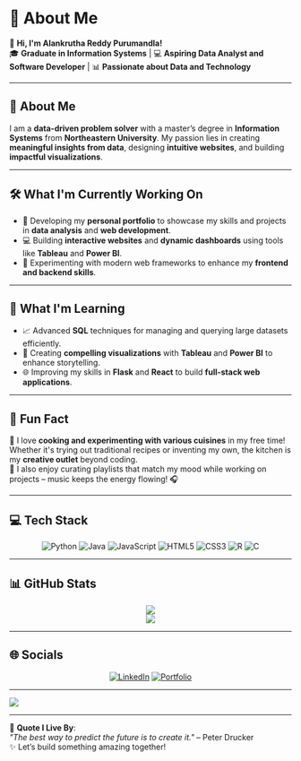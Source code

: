 # 💫 About Me  
👋 **Hi, I'm Alankrutha Reddy Purumandla!**  
🎓 **Graduate in Information Systems** | 💻 **Aspiring Data Analyst and Software Developer** | 📊 **Passionate about Data and Technology**  

---

## 🚀 About Me  
I am a **data-driven problem solver** with a master’s degree in **Information Systems** from **Northeastern University**. My passion lies in creating **meaningful insights from data**, designing **intuitive websites**, and building **impactful visualizations**.  

---

## 🛠️ What I'm Currently Working On  
- 🌟 Developing my **personal portfolio** to showcase my skills and projects in **data analysis** and **web development**.  
- 💻 Building **interactive websites** and **dynamic dashboards** using tools like **Tableau** and **Power BI**.  
- 🚀 Experimenting with modern web frameworks to enhance my **frontend and backend skills**.  

---

## 🌱 What I'm Learning  
- 📈 Advanced **SQL** techniques for managing and querying large datasets efficiently.  
- 🎨 Creating **compelling visualizations** with **Tableau** and **Power BI** to enhance storytelling.  
- 🌐 Improving my skills in **Flask** and **React** to build **full-stack web applications**.  

---

## 🎉 Fun Fact  
🍳 I love **cooking and experimenting with various cuisines** in my free time! Whether it's trying out traditional recipes or inventing my own, the kitchen is my **creative outlet** beyond coding.  
🎵 I also enjoy curating playlists that match my mood while working on projects – music keeps the energy flowing! 🎧  

---

## 💻 Tech Stack  
<div align="center">
  
![Python](https://img.shields.io/badge/python-%2314354C.svg?style=for-the-badge&logo=python&logoColor=white) 
![Java](https://img.shields.io/badge/java-%23ED8B00.svg?style=for-the-badge&logo=openjdk&logoColor=white) 
![JavaScript](https://img.shields.io/badge/javascript-%23323330.svg?style=for-the-badge&logo=javascript&logoColor=%23F7DF1E) 
![HTML5](https://img.shields.io/badge/html5-%23E34F26.svg?style=for-the-badge&logo=html5&logoColor=white) 
![CSS3](https://img.shields.io/badge/css3-%231572B6.svg?style=for-the-badge&logo=css3&logoColor=white) 
![R](https://img.shields.io/badge/r-%23276DC3.svg?style=for-the-badge&logo=r&logoColor=white) 
![C](https://img.shields.io/badge/c-%2300599C.svg?style=for-the-badge&logo=c&logoColor=white)  

</div>  

---

## 📊 GitHub Stats  
<div align="center">
  
![](https://github-readme-streak-stats.herokuapp.com/?user=Alankrutha18&theme=radical&hide_border=false)  
![](https://github-readme-stats.vercel.app/api/top-langs/?username=Alankrutha18&theme=radical&hide_border=false&include_all_commits=true&count_private=true&layout=compact)  

</div>

---

## 🌐 Socials  
<div align="center">

[![LinkedIn](https://img.shields.io/badge/LinkedIn-%230077B5.svg?style=for-the-badge&logo=linkedin&logoColor=white)](https://linkedin.com/in/your-linkedin-profile) 
[![Portfolio](https://img.shields.io/badge/Portfolio-%2312100E.svg?style=for-the-badge&logo=vercel&logoColor=white)](https://your-portfolio-link.com)  

</div>  

---

[![](https://visitcount.itsvg.in/api?id=Alankrutha18&label=Profile%20Views&color=12&icon=5&pretty=true)](https://visitcount.itsvg.in)  

---

🎯 **Quote I Live By**:  
*"The best way to predict the future is to create it."* – Peter Drucker  
✨ Let’s build something amazing together!  
